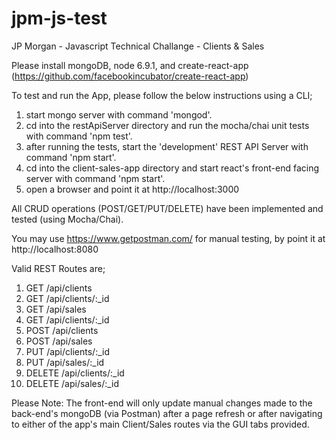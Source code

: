 # jpm-js-test
JP Morgan - Javascript Technical Challange - Clients &amp; Sales

Please install mongoDB, node 6.9.1, and create-react-app (https://github.com/facebookincubator/create-react-app)

To test and run the App, please follow the below instructions using a CLI;

1) start mongo server with command 'mongod'.
2) cd into the restApiServer directory and run the mocha/chai unit tests with command 'npm test'.
3) after running the tests, start the 'development' REST API Server with command 'npm start'.
4) cd into the client-sales-app directory and start react's front-end facing server with command 'npm start'.
5) open a browser and point it at http://localhost:3000

All CRUD operations (POST/GET/PUT/DELETE) have been implemented and tested (using Mocha/Chai).

You may use https://www.getpostman.com/ for manual testing, by point it at http://localhost:8080

Valid REST Routes are;
1) GET /api/clients
2) GET /api/clients/:_id
3) GET /api/sales
4) GET /api/clients/:_id
5) POST /api/clients
6) POST /api/sales
7) PUT /api/clients/:_id
8) PUT /api/sales/:_id
9) DELETE /api/clients/:_id
10) DELETE /api/sales/:_id

Please Note: The front-end will only update manual changes made to the back-end's mongoDB (via Postman) after a page refresh or after navigating to either of the app's main Client/Sales routes via the GUI tabs provided.
